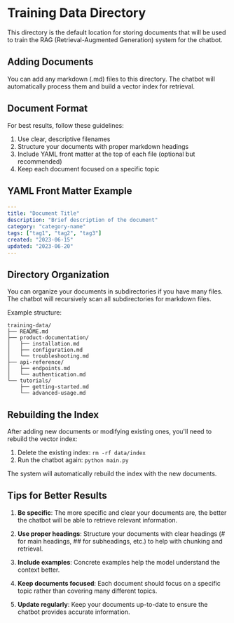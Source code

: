 # Training Data Directory

This directory is the default location for storing documents that will be used to train the RAG (Retrieval-Augmented Generation) system for the chatbot.

## Adding Documents

You can add any markdown (.md) files to this directory. The chatbot will automatically process them and build a vector index for retrieval.

## Document Format

For best results, follow these guidelines:

1. Use clear, descriptive filenames
2. Structure your documents with proper markdown headings
3. Include YAML front matter at the top of each file (optional but recommended)
4. Keep each document focused on a specific topic

## YAML Front Matter Example

```yaml
---
title: "Document Title"
description: "Brief description of the document"
category: "category-name"
tags: ["tag1", "tag2", "tag3"]
created: "2023-06-15"
updated: "2023-06-20"
---
```

## Directory Organization

You can organize your documents in subdirectories if you have many files. The chatbot will recursively scan all subdirectories for markdown files.

Example structure:
```
training-data/
├── README.md
├── product-documentation/
│   ├── installation.md
│   ├── configuration.md
│   └── troubleshooting.md
├── api-reference/
│   ├── endpoints.md
│   └── authentication.md
└── tutorials/
    ├── getting-started.md
    └── advanced-usage.md
```

## Rebuilding the Index

After adding new documents or modifying existing ones, you'll need to rebuild the vector index:

1. Delete the existing index: `rm -rf data/index`
2. Run the chatbot again: `python main.py`

The system will automatically rebuild the index with the new documents.

## Tips for Better Results

1. **Be specific**: The more specific and clear your documents are, the better the chatbot will be able to retrieve relevant information.

2. **Use proper headings**: Structure your documents with clear headings (# for main headings, ## for subheadings, etc.) to help with chunking and retrieval.

3. **Include examples**: Concrete examples help the model understand the context better.

4. **Keep documents focused**: Each document should focus on a specific topic rather than covering many different topics.

5. **Update regularly**: Keep your documents up-to-date to ensure the chatbot provides accurate information.

